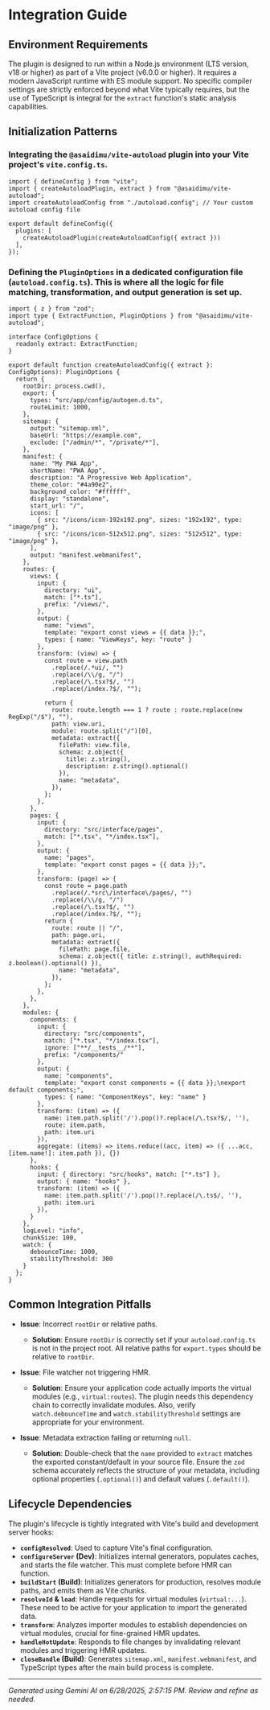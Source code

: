 # Integration Guide

## Environment Requirements

The plugin is designed to run within a Node.js environment (LTS version, v18 or higher) as part of a Vite project (v6.0.0 or higher). It requires a modern JavaScript runtime with ES module support. No specific compiler settings are strictly enforced beyond what Vite typically requires, but the use of TypeScript is integral for the `extract` function's static analysis capabilities.

## Initialization Patterns

### Integrating the `@asaidimu/vite-autoload` plugin into your Vite project's `vite.config.ts`.
```[DETECTED_LANGUAGE]
import { defineConfig } from "vite";
import { createAutoloadPlugin, extract } from "@asaidimu/vite-autoload";
import createAutoloadConfig from "./autoload.config"; // Your custom autoload config file

export default defineConfig({
  plugins: [
    createAutoloadPlugin(createAutoloadConfig({ extract }))
  ],
});
```

### Defining the `PluginOptions` in a dedicated configuration file (`autoload.config.ts`). This is where all the logic for file matching, transformation, and output generation is set up.
```[DETECTED_LANGUAGE]
import { z } from "zod";
import type { ExtractFunction, PluginOptions } from "@asaidimu/vite-autoload";

interface ConfigOptions {
  readonly extract: ExtractFunction;
}

export default function createAutoloadConfig({ extract }: ConfigOptions): PluginOptions {
  return {
    rootDir: process.cwd(),
    export: {
      types: "src/app/config/autogen.d.ts",
      routeLimit: 1000,
    },
    sitemap: {
      output: "sitemap.xml",
      baseUrl: "https://example.com",
      exclude: ["/admin/*", "/private/*"],
    },
    manifest: {
      name: "My PWA App",
      shortName: "PWA App",
      description: "A Progressive Web Application",
      theme_color: "#4a90e2",
      background_color: "#ffffff",
      display: "standalone",
      start_url: "/",
      icons: [
        { src: "/icons/icon-192x192.png", sizes: "192x192", type: "image/png" },
        { src: "/icons/icon-512x512.png", sizes: "512x512", type: "image/png" },
      ],
      output: "manifest.webmanifest",
    },
    routes: {
      views: {
        input: {
          directory: "ui",
          match: ["*.ts"],
          prefix: "/views/",
        },
        output: {
          name: "views",
          template: "export const views = {{ data }};",
          types: { name: "ViewKeys", key: "route" }
        },
        transform: (view) => {
          const route = view.path
            .replace(/.*ui/, "")
            .replace(/\\/g, "/")
            .replace(/\.tsx?$/, "")
            .replace(/index.?$/, "");

          return {
            route: route.length === 1 ? route : route.replace(new RegExp("/$"), ""),
            path: view.uri,
            module: route.split("/")[0],
            metadata: extract({
              filePath: view.file,
              schema: z.object({ 
                title: z.string(), 
                description: z.string().optional() 
              }),
              name: "metadata",
            }),
          };
        },
      },
      pages: {
        input: {
          directory: "src/interface/pages",
          match: ["*.tsx", "*/index.tsx"],
        },
        output: {
          name: "pages",
          template: "export const pages = {{ data }};",
        },
        transform: (page) => {
          const route = page.path
            .replace(/.*src\/interface\/pages/, "")
            .replace(/\\/g, "/")
            .replace(/\.tsx?$/, "")
            .replace(/index.?$/, "");
          return {
            route: route || "/",
            path: page.uri,
            metadata: extract({
              filePath: page.file,
              schema: z.object({ title: z.string(), authRequired: z.boolean().optional() }),
              name: "metadata",
            }),
          };
        },
      },
    },
    modules: {
      components: {
        input: {
          directory: "src/components",
          match: ["*.tsx", "*/index.tsx"],
          ignore: ["**/__tests__/**"],
          prefix: "/components/"
        },
        output: {
          name: "components",
          template: "export const components = {{ data }};\nexport default components;",
          types: { name: "ComponentKeys", key: "name" }
        },
        transform: (item) => ({
          name: item.path.split('/').pop()?.replace(/\.tsx?$/, ''),
          route: item.path,
          path: item.uri
        }),
        aggregate: (items) => items.reduce((acc, item) => ({ ...acc, [item.name!]: item.path }), {})
      },
      hooks: {
        input: { directory: "src/hooks", match: ["*.ts"] },
        output: { name: "hooks" },
        transform: (item) => ({
          name: item.path.split('/').pop()?.replace(/\.ts$/, ''),
          path: item.uri
        }),
      }
    },
    logLevel: "info",
    chunkSize: 100,
    watch: {
      debounceTime: 1000,
      stabilityThreshold: 300
    }
  };
}
```

## Common Integration Pitfalls

- **Issue**: Incorrect `rootDir` or relative paths.
  - **Solution**: Ensure `rootDir` is correctly set if your `autoload.config.ts` is not in the project root. All relative paths for `export.types` should be relative to `rootDir`.

- **Issue**: File watcher not triggering HMR.
  - **Solution**: Ensure your application code actually imports the virtual modules (e.g., `virtual:routes`). The plugin needs this dependency chain to correctly invalidate modules. Also, verify `watch.debounceTime` and `watch.stabilityThreshold` settings are appropriate for your environment.

- **Issue**: Metadata extraction failing or returning `null`.
  - **Solution**: Double-check that the `name` provided to `extract` matches the exported constant/default in your source file. Ensure the `zod` schema accurately reflects the structure of your metadata, including optional properties (`.optional()`) and default values (`.default()`).

## Lifecycle Dependencies

The plugin's lifecycle is tightly integrated with Vite's build and development server hooks:

*   **`configResolved`**: Used to capture Vite's final configuration.
*   **`configureServer` (Dev)**: Initializes internal generators, populates caches, and starts the file watcher. This must complete before HMR can function.
*   **`buildStart` (Build)**: Initializes generators for production, resolves module paths, and emits them as Vite chunks.
*   **`resolveId` & `load`**: Handle requests for virtual modules (`virtual:...`). These need to be active for your application to import the generated data.
*   **`transform`**: Analyzes importer modules to establish dependencies on virtual modules, crucial for fine-grained HMR updates.
*   **`handleHotUpdate`**: Responds to file changes by invalidating relevant modules and triggering HMR updates.
*   **`closeBundle` (Build)**: Generates `sitemap.xml`, `manifest.webmanifest`, and TypeScript types after the main build process is complete.



---
*Generated using Gemini AI on 6/28/2025, 2:57:15 PM. Review and refine as needed.*